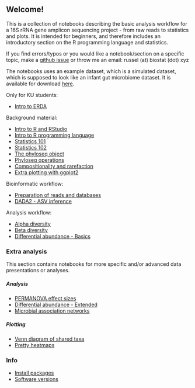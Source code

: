 ## Welcome!

This is a collection of notebooks describing the basic analysis workflow for a 16S rRNA gene amplicon sequencing project - from raw reads to statistics and plots. It is intended for beginners, and therefore includes an introductory section on the R programming language and statistics.

If you find errors/typos or you would like a notebook/section on a specific topic, make a [github issue](https://github.com/microucph/amplicon_data_analysis/issues) or throw me an email: russel (at) biostat (dot) xyz

The notebooks uses an example dataset, which is a simulated dataset, which is supposed to look like an infant gut microbiome dataset. It is available for download [here](https://github.com/microucph/amplicon_data_analysis/raw/master/data/physeq.RData).

Only for KU students:
* [Intro to ERDA](html/ERDA.html)

Background material:
* [Intro to R and RStudio](html/Rstudio.html)
* [Intro to R programming language](html/R.html)
* [Statistics 101](html/stats.html)
* [Statistics 102](html/stats2.html)
* [The phyloseq object](html/phyloseq_object.html)
* [Phyloseq operations](html/phyloseq_operations.html)
* [Compositionality and rarefaction](html/compositionality.html)
* [Extra plotting with ggplot2](html/ggplot2.html)

Bioinformatic workflow:
* [Preparation of reads and databases](html/prepare.html)
* [DADA2 - ASV inference](html/dada2.html)

Analysis workflow:
* [Alpha diversity](html/alpha.html)
* [Beta diversity](html/beta.html)
* [Differential abundance - Basics](html/da.html)

### Extra analysis
This section contains notebooks for more specific and/or advanced data presentations or analyses. 

##### Analysis
* [PERMANOVA effect sizes](html/omegasq.html)
* [Differential abundance - Extended](html/da2.html)
* [Microbial association networks](html/network.html)

##### Plotting
* [Venn diagram of shared taxa](html/venn.html)
* [Pretty heatmaps](html/pheatmap.html)

### Info
* [Install packages](html/packages.html)
* [Software versions](html/versions.html)


